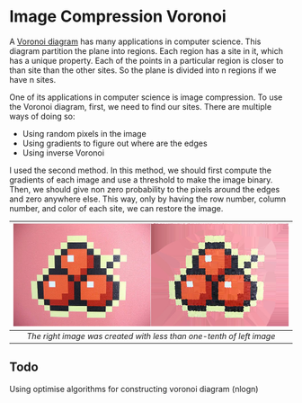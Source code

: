 # Image Compression Voronoi
A [Voronoi diagram](https://en.wikipedia.org/wiki/Voronoi_diagram) has many applications in computer science. This diagram partition the plane into regions. Each region has a site in it, which has a unique property. Each of the points in a particular region is closer to than site than the other sites. So the plane is divided into n regions if we have n sites.

One of its applications in computer science is image compression. To use the Voronoi diagram, first, we need to find our sites. There are multiple ways of doing so:
* Using random pixels in the image 
* Using gradients to figure out where are the edges
* Using inverse Voronoi

I used the second method. In this method, we should first compute the gradients of each image and use a threshold to make the image binary. Then, we should give non zero probability to the pixels around the edges and zero anywhere else. This way, only by having the row number, column number, and color of each site, we can restore the image.

| ![demo](docs/image.jpg) | 
|:--:| 
| *The right image was created with less than one-tenth of left image* |

## Todo
Using optimise algorithms for constructing voronoi diagram (nlogn)
